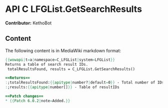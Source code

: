 # API C LFGList.GetSearchResults

**Contributor:** KethoBot

## Content

The following content is in MediaWiki markdown format:

```mediawiki
{{wowapi|t=a|namespace=C_LFGList|system=LFGList}}
Returns a table of search result IDs.
 totalResultsFound, results = C_LFGList.GetSearchResults()

==Returns==
:;totalResultsFound:{{apitype|number?|default=0}} - Total number of IDs inside <code>results</code>
:;results:{{apitype|number[]}} - Table of resultIDs

==Patch changes==
* {{Patch 6.0.2|note=Added.}}
```